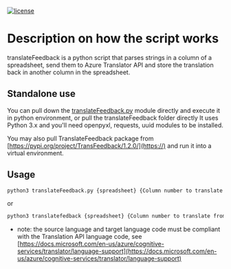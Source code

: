 <span align="center">
<a href="https://opensource.org/licenses/MIT"><img title="license" src="https://img.shields.io/badge/License-MIT-yellow.svg" ></a>
</span>

# Description on how the script works

translateFeedback is a python script that parses strings in a column of a spreadsheet, send them to Azure Translator API and store the translation back in another column in the spreadsheet.

## Standalone use

You can pull down the [translateFeedback.py](https://github.com/ericvt/feedback_autotranslate/blob/master/script/translateFeedback.py) module directly and execute it in python environment, or pull the translateFeedback folder directly
It uses Python 3.x and you'll need openpyxl, requests, uuid modules to be installed.

You may also pull TranslateFeedback package from [https://pypi.org/project/TransFeedback/1.2.0/](https://)
and run it into a virtual environment.

## Usage

```bash
python3 translateFeedback.py {spreadsheet} {Column number to translate from} {Column number to translate to} {source language} {target language} {subscription key}
```

or

```bash
python3 translatefedback {spreadsheet} {Column number to translate from} {Column number to translate to} {source language} {target language} {subscription key}
```

* note: the source language and target language code must be compliant with the Translation API language code, see [https://docs.microsoft.com/en-us/azure/cognitive-services/translator/language-support](https://docs.microsoft.com/en-us/azure/cognitive-services/translator/language-support)
